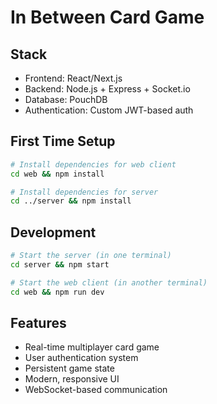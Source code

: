 # In Between Card Game

## Stack
- Frontend: React/Next.js
- Backend: Node.js + Express + Socket.io
- Database: PouchDB
- Authentication: Custom JWT-based auth

## First Time Setup
```bash
# Install dependencies for web client
cd web && npm install

# Install dependencies for server
cd ../server && npm install
```

## Development
```bash
# Start the server (in one terminal)
cd server && npm start

# Start the web client (in another terminal)
cd web && npm run dev
```

## Features
- Real-time multiplayer card game
- User authentication system
- Persistent game state
- Modern, responsive UI
- WebSocket-based communication

